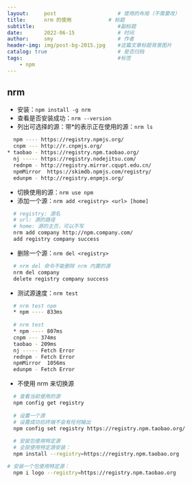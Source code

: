 ```yaml
---
layout:     post                    # 使用的布局（不需要改）
title:      nrm 的使用            # 标题 
subtitle:                           #副标题
date:       2022-06-15              # 时间
author:     smy                     # 作者
header-img: img/post-bg-2015.jpg    #这篇文章标题背景图片
catalog: true                       # 是否归档
tags:                               #标签
    - npm
---
```


## nrm
  + 安装：`npm install -g nrm`
  + 查看是否安装成功：`nrm --version`
  + 列出可选择的源：带*的表示正在使用的源：`nrm ls`

  ```bash
    npm ---- https://registry.npmjs.org/
    cnpm --- http://r.cnpmjs.org/
  * taobao - https://registry.npm.taobao.org/
    nj ----- https://registry.nodejitsu.com/
    rednpm - http://registry.mirror.cqupt.edu.cn/
    npmMirror  https://skimdb.npmjs.com/registry/
    edunpm - http://registry.enpmjs.org/
  ```

  + 切换使用的源：`nrm use npm`
  + 添加一个源：`nrm add <registry> <url> [home]`

  ```bash
	# registry: 源名
	# url: 源的路径
	# home: 源的主页，可以不写
	nrm add company http://npm.company.com/   
    add registry company success
  ```

  + 删除一个源：`nrm del <registry>`

  ```bash
	# nrm del 命令不能删除 nrm 内置的源
	nrm del company
    delete registry company success
  ```

  + 测试源速度：`nrm test`

  ```bash
	# nrm test npm
	* npm ---- 833ms
	
	# nrm test
	* npm ---- 807ms
    cnpm --- 374ms
    taobao - 209ms
    nj ----- Fetch Error
    rednpm - Fetch Error
    npmMirror  1056ms
    edunpm - Fetch Error
  ```

  + 不使用 nrm 来切换源

  ```bash
	# 查看当前使用的源
	npm config get registry
	
	# 设置一个源
	# 设置成功后终端不会有任何输出
	npm config set registry https://registry.npm.taobao.org/
	
	# 安装包使用特定源
	# 全部使用特定源安装：
	npm install --registry=https://registry.npm.taobao.org

  # 安装一个包使用特定源：
	npm i logo --registry=https://registry.npm.taobao.org
  ```
